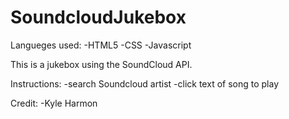 # SoundcloudJukebox

Langueges used: 
-HTML5 
-CSS 
-Javascript 

This is a jukebox using the SoundCloud API.

Instructions:
-search Soundcloud artist 
-click text of song to play

Credit: 
-Kyle Harmon
